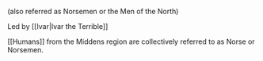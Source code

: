 (also referred as Norsemen or the Men of the North)

Led by [[Ivar|Ivar the Terrible]]

[[Humans]] from the Middens region are collectively referred to as Norse or Norsemen.